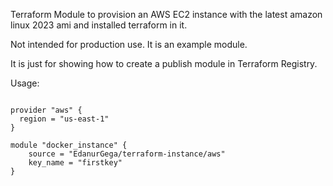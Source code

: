 Terraform Module to provision an AWS EC2 instance with the latest amazon linux 2023 ami and installed terraform in it.

Not intended for production use. It is an example module.

It is just for showing how to create a publish module in Terraform Registry.

Usage:

```hcl

provider "aws" {
  region = "us-east-1"
}

module "docker_instance" {
    source = "EdanurGega/terraform-instance/aws"
    key_name = "firstkey"
}
```
